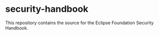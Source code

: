 # security-handbook
This repository contains the source for the Eclipse Foundation Security Handbook.

